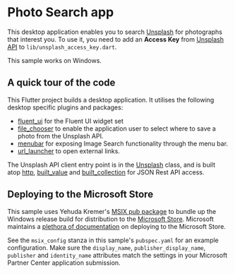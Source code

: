 # Photo Search app

This desktop application enables you to search 
[Unsplash](https://unsplash.com/) for photographs that interest you. 
To use it, you need to add an **Access Key** from 
[Unsplash API](https://unsplash.com/developers) to
`lib/unsplash_access_key.dart`.

This sample works on Windows.

## A quick tour of the code

This Flutter project builds a desktop application. It utilises the following
desktop specific plugins and packages:

  - [fluent_ui] for the Fluent UI widget set
  - [file_chooser] to enable the application user to select where to save a photo
    from the Unsplash API.
  - [menubar] for exposing Image Search functionality through the menu bar.
  - [url_launcher] to open external links.

The Unsplash API client entry point is in the [Unsplash] class, and is built
atop [http], [built_value] and [built_collection] for JSON Rest API access.

## Deploying to the Microsoft Store

This sample uses Yehuda Kremer's [MSIX pub package] to bundle up the Windows 
release build for distribution to the [Microsoft Store]. Microsoft maintains 
a [plethora of documentation][ms_store_publishing_doc] on deploying to the 
Microsoft Store. 

See the `msix_config` stanza in this sample's `pubspec.yaml` for an
example configuration. Make sure the `display_name`, `publisher_display_name`,
`publisher` and `identity_name` attributes match the settings in your 
Microsoft Partner Center application submission.

[Unsplash]: lib/src/unsplash/unsplash.dart

[built_collection]: https://pub.dev/packages/built_collection
[built_value]: https://pub.dev/packages/built_value
[file_chooser]: https://github.com/google/flutter-desktop-embedding/tree/master/plugins/file_chooser
[fluent_ui]: https://pub.dev/packages/fluent_ui
[flutter_channels]: https://github.com/flutter/flutter/wiki/Flutter-build-release-channels
[http]: https://pub.dev/packages/http
[menubar]: https://github.com/google/flutter-desktop-embedding/tree/master/plugins/menubar
[url_launcher]: https://pub.dev/packages/url_launcher

[MSIX pub package]: https://pub.dev/packages/msix
[Microsoft Store]: https://www.microsoft.com/en-au/p/flutter-desktop-photo-search/9nh719dxcpj4
[ms_store_publishing_doc]: https://docs.microsoft.com/en-us/windows/uwp/publish/
